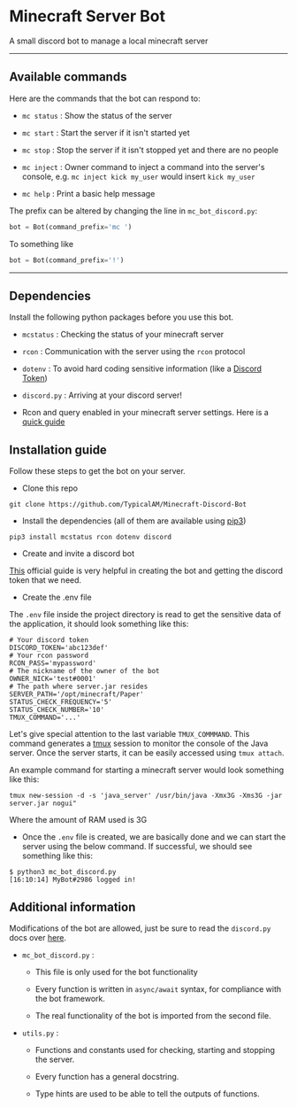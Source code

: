 # Minecraft Server Bot

A small discord bot to manage a local minecraft server

---

## Available commands

Here are the commands that the bot can respond to:

- `mc status` : Show the status of the server

- `mc start` : Start the server if it isn't started yet

- `mc stop` : Stop the server if it isn't stopped yet and there are no people

- `mc inject` : Owner command to inject a command into the server's console, e.g. `mc inject kick my_user` would insert `kick my_user`

- `mc help` : Print a basic help message

The prefix can be altered by changing the line in `mc_bot_discord.py`:

```python
bot = Bot(command_prefix='mc ')
```

To something like

```python
bot = Bot(command_prefix='!')
```

---

## Dependencies

Install the following python packages before you use this bot.

- `mcstatus` : Checking the status of your minecraft server

- `rcon` : Communication with the server using the `rcon` protocol

- `dotenv` : To avoid hard coding sensitive information (like a [Discord Token](https://discord.com/developers/docs/topics/oauth2))

- `discord.py` : Arriving at your discord server!

- Rcon and query enabled in your minecraft server settings. Here is a [quick guide](https://minecraft.fandom.com/wiki/Server.properties)

## Installation guide

Follow these steps to get the bot on your server.

- Clone this repo

```shell
git clone https://github.com/TypicalAM/Minecraft-Discord-Bot
```

- Install the dependencies (all of them are available using [pip3](https://pip.pypa.io/en/stable/getting-started/))

```shell
pip3 install mcstatus rcon dotenv discord
```

- Create and invite a discord bot

[This](https://discordpy.readthedocs.io/en/stable/discord.html) official guide is very helpful in creating the bot and getting the discord token that we need.

- Create the .env file

The `.env` file inside the project directory is read to get the sensitive data of the application, it should look something like this:

```shell
# Your discord token
DISCORD_TOKEN='abc123def'
# Your rcon password
RCON_PASS='mypassword'
# The nickname of the owner of the bot
OWNER_NICK='test#0001'
# The path where server.jar resides
SERVER_PATH='/opt/minecraft/Paper'
STATUS_CHECK_FREQUENCY='5'
STATUS_CHECK_NUMBER='10'
TMUX_COMMAND='...'
```

Let's give special attention to the last variable `TMUX_COMMMAND`. This command generates a [tmux](https://www.hamvocke.com/blog/a-quick-and-easy-guide-to-tmux/) session to monitor the console of the Java server. Once the server starts, it can be easily accessed using `tmux attach`.

An example command for starting a minecraft server would look something like this:

```shell
tmux new-session -d -s 'java_server' /usr/bin/java -Xmx3G -Xms3G -jar server.jar nogui"
```

Where the amount of RAM used is 3G

- Once the `.env` file is created, we are basically done and we can start the server using the below command. If successful, we should see something like this:

```shell
$ python3 mc_bot_discord.py
[16:10:14] MyBot#2986 logged in!
```

## Additional information

Modifications of the bot are allowed, just be sure to read the `discord.py` docs over [here](https://discordpy.readthedocs.io/en/stable/ext/commands/index.html). 

- `mc_bot_discord.py` :
  
  - This file is only used for the bot functionality
  
  - Every function is written in `async/await` syntax, for compliance with the bot framework. 
  
  - The real functionality of the bot is imported from the second file.

- `utils.py` : 
  
  - Functions and constants used for checking, starting and stopping the server. 
  
  - Every function has a general docstring.
  
  - Type hints are used to be able to tell the outputs of functions. 
